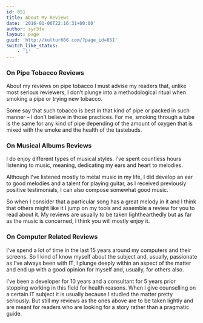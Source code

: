 ```yaml
---
id: 851
title: About My Reviews
date: '2016-01-06T22:16:31+00:00'
author: syr3fx
layout: page
guid: 'http://kultur666.com/?page_id=851'
switch_like_status:
    - '1'
---
```


### On Pipe Tobacco Reviews

About my reviews on pipe tobacco I must advise my readers that, unlike most serious reviewers, I don’t plunge into a methodological ritual when smoking a pipe or trying new tobacco.

Some say that such tobacco is best in that kind of pipe or packed in such manner – I don’t believe in those practices. For me, smoking through a tube is the same for any kind of pipe depending of the amount of oxygen that is mixed with the smoke and the health of the tastebuds.

### On Musical Albums Reviews

I do enjoy different types of musical styles. I’ve spent countless hours listening to music, meaning, dedicating my ears and heart to melodies.

Although I’ve listened mostly to metal music in my life, I did develop an ear to good melodies and a talent for playing guitar, as I received previously positive testimonials, I can also compose somewhat good music.

So when I consider that a particular song has a great melody in it and I think that others might like it I jump on my tools and assemble a review for you to read about it. My reviews are usually to be taken lighthearthedly but as far as the music is concerned, I think you will mostly enjoy it.

### On Computer Related Reviews

I’ve spend a lot of time in the last 15 years around my computers and their screens. So I kind of know myself about the subject and, usually, passionate as I’ve always been with IT, I plunge deeply within an aspect of the matter and end up with a good opinion for myself and, usually, for others also.

I’ve been a developer for 10 years and a consultant for 5 years prior stopping working in this field for health reasons. When I give counselling on a certain IT subject it is usually because I studied the matter pretty seriously. But still my reviews as the ones above are to be taken lightly and are meant for readers who are looking for a story rather than a pragmatic guide.